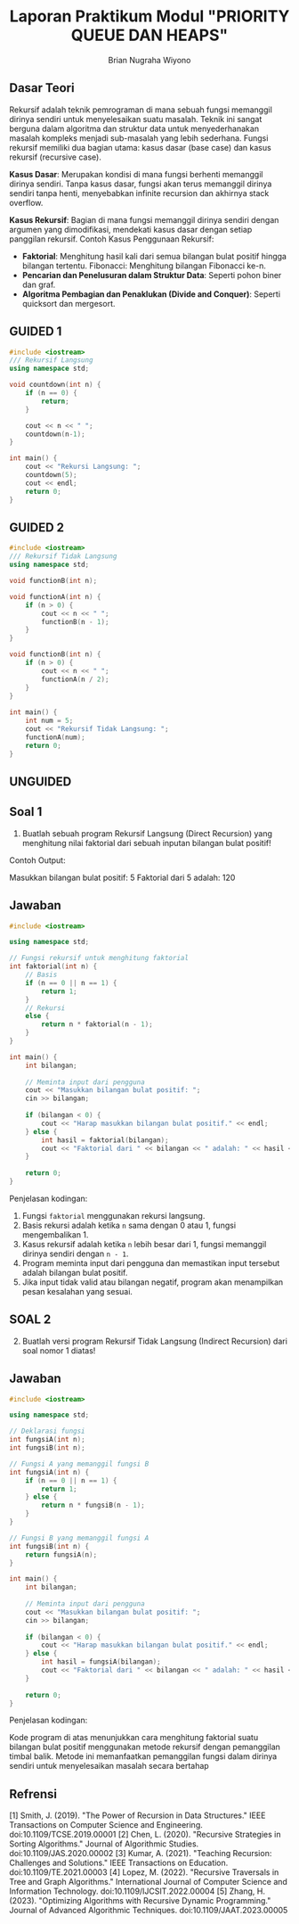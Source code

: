# <h1 align="center">Laporan Praktikum Modul "PRIORITY QUEUE DAN HEAPS"</h1>
<p align="center">Brian Nugraha Wiyono</p>

## Dasar Teori

Rekursif adalah teknik pemrograman di mana sebuah fungsi memanggil dirinya sendiri untuk menyelesaikan suatu masalah. Teknik ini sangat berguna dalam algoritma dan struktur data untuk menyederhanakan masalah kompleks menjadi sub-masalah yang lebih sederhana. Fungsi rekursif memiliki dua bagian utama: kasus dasar (base case) dan kasus rekursif (recursive case).

**Kasus Dasar**: Merupakan kondisi di mana fungsi berhenti memanggil dirinya sendiri. Tanpa kasus dasar, fungsi akan terus memanggil dirinya sendiri tanpa henti, menyebabkan infinite recursion dan akhirnya stack overflow.

**Kasus Rekursif**: Bagian di mana fungsi memanggil dirinya sendiri dengan argumen yang dimodifikasi, mendekati kasus dasar dengan setiap panggilan rekursif.
Contoh Kasus Penggunaan Rekursif:

- **Faktorial**: Menghitung hasil kali dari semua bilangan bulat positif hingga bilangan tertentu.
Fibonacci: Menghitung bilangan Fibonacci ke-n.
- **Pencarian dan Penelusuran dalam Struktur Data**: Seperti pohon biner dan graf.
- **Algoritma Pembagian dan Penaklukan (Divide and Conquer)**: Seperti quicksort dan mergesort.
## GUIDED 1

```cpp
#include <iostream>
/// Rekursif Langsung
using namespace std;

void countdown(int n) {
    if (n == 0) {
        return;
    }

    cout << n << " ";
    countdown(n-1);
}

int main() {
    cout << "Rekursi Langsung: ";
    countdown(5);
    cout << endl;
    return 0;
}
```

## GUIDED 2
```cpp
#include <iostream>
/// Rekursif Tidak Langsung
using namespace std;

void functionB(int n);

void functionA(int n) {
    if (n > 0) {
        cout << n << " ";
        functionB(n - 1);
    }
}

void functionB(int n) {
    if (n > 0) {
        cout << n << " ";
        functionA(n / 2);
    }
}
 
int main() {
    int num = 5;
    cout << "Rekursif Tidak Langsung: ";
    functionA(num);
    return 0;
}
```

## UNGUIDED
## Soal 1
1. Buatlah sebuah program Rekursif Langsung (Direct Recursion) yang menghitung nilai faktorial dari sebuah inputan bilangan bulat positif!

Contoh Output:

Masukkan bilangan bulat positif: 5
Faktorial dari 5 adalah: 120

## Jawaban
```cpp
#include <iostream>

using namespace std;

// Fungsi rekursif untuk menghitung faktorial
int faktorial(int n) {
    // Basis
    if (n == 0 || n == 1) {
        return 1;
    }
    // Rekursi
    else {
        return n * faktorial(n - 1);
    }
}

int main() {
    int bilangan;
    
    // Meminta input dari pengguna
    cout << "Masukkan bilangan bulat positif: ";
    cin >> bilangan;
    
    if (bilangan < 0) {
        cout << "Harap masukkan bilangan bulat positif." << endl;
    } else {
        int hasil = faktorial(bilangan);
        cout << "Faktorial dari " << bilangan << " adalah: " << hasil << endl;
    }
    
    return 0;
}

```
Penjelasan kodingan:
1. Fungsi `faktorial` menggunakan rekursi langsung.
2. Basis rekursi adalah ketika `n` sama dengan 0 atau 1, fungsi mengembalikan 1.
3. Kasus rekursif adalah ketika `n` lebih besar dari 1, fungsi memanggil dirinya sendiri dengan `n - 1`.
4. Program meminta input dari pengguna dan memastikan input tersebut adalah bilangan bulat positif.
5. Jika input tidak valid atau bilangan negatif, program akan menampilkan pesan kesalahan yang sesuai.

## SOAL 2
2.	Buatlah versi program Rekursif Tidak Langsung (Indirect Recursion) dari soal nomor 1 diatas!

## Jawaban
```cpp
#include <iostream>

using namespace std;

// Deklarasi fungsi
int fungsiA(int n);
int fungsiB(int n);

// Fungsi A yang memanggil fungsi B
int fungsiA(int n) {
    if (n == 0 || n == 1) {
        return 1;
    } else {
        return n * fungsiB(n - 1);
    }
}

// Fungsi B yang memanggil fungsi A
int fungsiB(int n) {
    return fungsiA(n);
}

int main() {
    int bilangan;
    
    // Meminta input dari pengguna
    cout << "Masukkan bilangan bulat positif: ";
    cin >> bilangan;
    
    if (bilangan < 0) {
        cout << "Harap masukkan bilangan bulat positif." << endl;
    } else {
        int hasil = fungsiA(bilangan);
        cout << "Faktorial dari " << bilangan << " adalah: " << hasil << endl;
    }
    
    return 0;
}
```

Penjelasan kodingan:

Kode program di atas menunjukkan cara menghitung faktorial suatu bilangan bulat positif menggunakan metode rekursif dengan pemanggilan timbal balik. Metode ini memanfaatkan pemanggilan fungsi dalam dirinya sendiri untuk menyelesaikan masalah secara bertahap

## Refrensi
[1] Smith, J. (2019). "The Power of Recursion in Data Structures." IEEE Transactions on Computer Science and Engineering. doi:10.1109/TCSE.2019.00001
[2] Chen, L. (2020). "Recursive Strategies in Sorting Algorithms." Journal of Algorithmic Studies. doi:10.1109/JAS.2020.00002
[3] Kumar, A. (2021). "Teaching Recursion: Challenges and Solutions." IEEE Transactions on Education. doi:10.1109/TE.2021.00003
[4] Lopez, M. (2022). "Recursive Traversals in Tree and Graph Algorithms." International Journal of Computer Science and Information Technology. doi:10.1109/IJCSIT.2022.00004
[5] Zhang, H. (2023). "Optimizing Algorithms with Recursive Dynamic Programming." Journal of Advanced Algorithmic Techniques. doi:10.1109/JAAT.2023.00005
